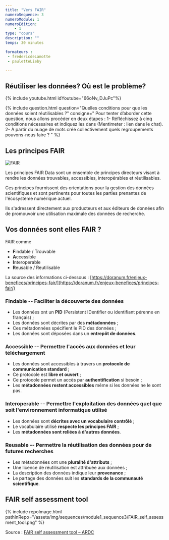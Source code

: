 ```yaml
---
title: "Vers FAIR"
numeroSequence: 3
numeroModule: 1
numeroEdition:
    - 1
type: "cours"
description: ""
temps: 30 minutes

formateurs : 
 - fredericdeLamotte
 - pauletteLieby

---
```


## Réutiliser les données? Où est le problème?

{% include youtube.html idYoutube="66oNv_DJuPc"%}

{% include question.html 
question="Quelles conditions pour que les données soient réutilisables ?"
consigne="
Pour tenter d’aborder cette question, nous allons procéder en deux étapes :
    1-	Réfléchissez à cinq conditions nécessaires et indiquez les dans (Mentimeter : lien dans le chat).
	2-	À partir du nuage de mots créé collectivement quels regroupements pouvons-nous faire ?
"
%}

## Les principes FAIR

![FAIR](https://upload.wikimedia.org/wikipedia/commons/thumb/a/aa/FAIR_data_principles.jpg/800px-FAIR_data_principles.jpg)

Les principes FAIR Data sont un ensemble de principes directeurs visant à rendre les données trouvables, accessibles, interopérables et réutilisables.

Ces principes fournissent des orientations pour la gestion des données scientifiques et sont pertinents pour toutes les parties prenantes de l'écosystème numérique actuel.

Ils s'adressent directement aux producteurs et aux éditeurs de données afin de promouvoir une utilisation maximale des données de recherche. 


## Vos données sont elles FAIR ?

FAIR comme 

- **F**indable / Trouvable
- **A**ccessible
- **I**nteroperable
- **R**eusable / Reutilisable

La source des informations ci-dessous : [https://doranum.fr/enjeux-benefices/principes-fair/](https://doranum.fr/enjeux-benefices/principes-fair/)

### Findable -- Faciliter la découverte des données

- Les données ont un **PID** (Persistent IDentifier ou identifiant pérenne en français) ;
- Les données sont décrites par des **métadonnées** ;
- Ces métadonnées spécifient le PID des données ;
- Les données sont déposées dans un **entrepôt de données**.

### Accessible -- Permettre l'accès aux données et leur téléchargement

- Les données sont accessibles à travers un **protocole de communication standard** ;
- Ce protocole est **libre et ouvert** ;
- Ce protocole permet un accès par **authentification** si besoin ;
- Les **métadonnées restent accessibles** même si les données ne le sont pas.


### Interoperable -- Permettre l'exploitation des données quel que soit l'environnement informatique utilisé

- Les données sont **décrites avec un vocabulaire contrôlé** ;
- Le vocabulaire utilisé **respecte les principes FAIR** ;
- Les **métadonnées sont reliées à d'autres données**.

### Reusable -- Permettre la réutilisation des données pour de futures recherches

- Les métadonnées ont une **pluralité d'attributs** ;
- Une licence de réutilisation est attribuée aux données ;
- La description des données indique leur **provenance** ;
- Le partage des données suit les **standards de la communauté scientifique**.

## FAIR self assessment tool

{% include repoImage.html pathInRepo="/assets/img/sequences/module1_sequence3/FAIR_self_assessment_tool.png" %}

Source : [FAIR self assessment tool – ARDC](https://ardc.edu.au/resources/working-with-data/fair-data/fair-self-assessment-tool/)
